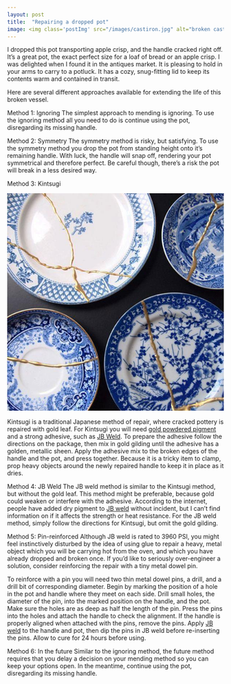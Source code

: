 ```yaml
---
layout: post
title:  "Repairing a dropped pot"
image: <img class='postImg' src="/images/castiron.jpg" alt="broken cast iron dutch oven"/>
---
```


I dropped this pot transporting apple crisp, and the handle cracked right off. It’s a great pot, the exact perfect size for a loaf of bread or an apple crisp. I was delighted when I found it in the antiques market. It is pleasing to hold in your arms to carry to a potluck. It has a cozy, snug-fitting lid to keep its contents warm and contained in transit. 

Here are several different approaches available for extending the life of this broken vessel. 

Method 1: Ignoring
The simplest approach to mending is ignoring. To use the ignoring method all you need to do is continue using the pot, disregarding its missing handle. 

Method 2: Symmetry
The symmetry method is risky, but satisfying. To use the symmetry method you drop the pot from standing height onto it’s remaining handle. With luck, the handle will snap off, rendering your pot symmetrical and therefore perfect. Be careful though, there’s a risk the pot will break in a less desired way. 


Method 3: Kintsugi

<img src='/images/kintsugi.png' class='internalPostImg'>

Kintsugi is a traditional Japanese method of repair, where cracked pottery is repaired with gold leaf. For Kintsugi you will need [gold powdered pigment](https://www.amazon.com/Jacquard-JAC-JPX1656-Powdered-Pigment-Brilliant/dp/B000AP54AQ/ref=pd_lpo_sbs_14_t_0?_encoding=UTF8&psc=1&refRID=5SFCC78XQ6G88ERNPGWT) and a strong adhesive, such as [JB Weld](https://www.jbweld.com/products/j-b-weld-twin-tube). To prepare the adhesive follow the directions on the package, then mix in gold gilding until the adhesive has a golden, metallic sheen. Apply the adhesive mix to the broken edges of the handle and the pot, and press together. Because it is a tricky item to clamp, prop heavy objects around the newly repaired handle to keep it in place as it dries. 

Method 4: JB Weld
The JB weld method is similar to the Kintsugi method, but without the gold leaf. This method might be preferable, because gold could weaken or interfere with the adhesive. According to the internet, people have added dry pigment to [JB weld](https://www.jbweld.com/products/j-b-weld-twin-tube) without incident, but I can’t find information on if it affects the strength or heat resistance. For the JB weld method, simply follow the directions for Kintsugi, but omit the gold gilding. 

Method 5: Pin-reinforced
Although JB weld is rated to 3960 PSI, you might feel instinctively disturbed by the idea of using glue to repair a heavy, metal object which you will be carrying hot from the oven, and which you have already dropped and broken once. If you’d like to seriously over-engineer a solution, consider reinforcing the repair with a tiny metal dowel pin. 

To reinforce with a pin you will need two thin metal dowel pins, a drill, and a drill bit of corresponding diameter. 
Begin by marking the position of a hole in the pot and handle where they meet on each side. 
Drill small holes, the diameter of the pin, into the marked position on the handle, and the pot. Make sure the holes are as deep as half the length of the pin. 
Press the pins into the holes and attach the handle to check the alignment. 
If the handle is properly aligned when attached with the pins, remove the pins. 
Apply [JB weld](https://www.jbweld.com/products/j-b-weld-twin-tube) to the handle and pot, then dip the pins in JB weld before re-inserting the pins. 
Allow to cure for 24 hours before using. 

Method 6: In the future 
Similar to the ignoring method, the future method requires that you delay a decision on your mending method so you can keep your options open. In the meantime, continue using the pot, disregarding its missing handle.  



